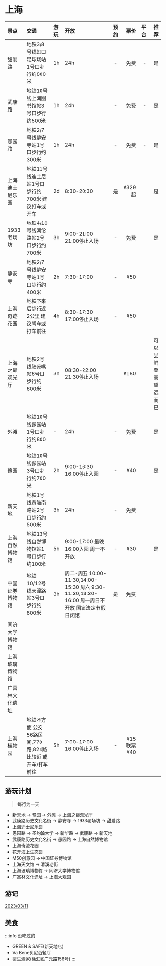# 上海

| 景点 | 交通 | 游玩 | 开放 | 预约 | 票价 | 平台 | 推荐 |
|:----|:----|:----|:----|:----:|----:|----:|----:|
|甜爱路|地铁3/8号线虹口足球场站1号口步行约800米|1h|24h|-|免费|-|是|
|武康路|地铁10号线上海图书馆站3号口步行约500米|1h|24h|-|免费|-|是|
|愚园路|地铁2/7号线静安寺站1号口步行约300米|1h|24h|-|免费|-|是|
|上海迪士尼乐园|地铁11号线迪士尼站1号口步行约700米 建议打车或开车|2d|8:30-20:30|是|¥329起||是|
|1933老场坊|地铁4/10号线海伦路站2号口步行约700米|3h|9:00-21:00 21:00停止入场 |-|免费||是|
|静安寺|地铁2/7号线静安寺站1号口步行约400米|2h|7:30-17:00|-|¥50|||
|上海奇迹花园|地铁下来后步行近2公里 建议驾车或打车前往|4h|8:30-17:30 17:00停止入场|-|¥50|||
|上海之巅观光厅|地铁2号线陆家嘴站6号口步行约600米|3h|08:30-22:00 21:30停止入场 ||¥180||可以尝鲜 登高望远而已|
|外滩|地铁10号线豫园站1号口步行约800米|-|24h|-|免费||是|
|豫园|地铁10号线豫园站3号口步行约700米|2h|9:00-16:30 16:00停止入园 |-|¥40||是|
|新天地|地铁1号线黄陂南路站2号口步行约500米|3h|24h|-|免费|||
|上海自然博物馆|地铁13号线自然博物馆站1号口步行约100米|5h|9:00-17:00 最晚16:00入园 周一不开放 |-|¥30||是|
|中国证券博物馆|地铁10/12号线天潼路站3号口步行约800米|3h|周二-周五 10:00-11:30,14:00-15:30 周六 9:30-11:30,13:30-16:00 周一周日不开放 国家法定节假日闭馆|是|免费|||
|同济大学博物馆||||||||
|上海玻璃博物馆||||||||
|广富林文化遗址||||||||
|上海植物园|地铁不方便 公交56路区间,770路,824路比较近 或开车/打车前往|5h|7:00-17:00 16:00停止入场|-|¥15 联票¥40|||

## 游玩计划

> **每行**为一天

- 新天地 → 豫园 → 外滩 → 上海之巅观光厅
- 武康路历史文化名街 → 静安寺 → 1933老场坊 → 甜爱路
- 上海迪士尼乐园
- 愚园路 → 圣约翰大学 → 新华路 → 武康路 → 新天地
- 武康路历史文化名街 → 愚园路 → 上海自然博物馆
- 上海奇迹花园
- 花开海上生态园
- M50创意园 → 中国证券博物馆
- 上海天文馆 → 清溪老街
- 上海玻璃博物馆 → 同济大学博物馆
- 广富林文化遗址 → 上海大观园

## 游记

[2023/03/11](../travelogue/20230311)

## 美食

:::info 没吃过的

- GREEN & SAFE(新天地店)   <Badge type="warning" text="人均 ¥200" />  <Badge type="tip" text="西餐" />
- Va Bene贝尼西餐厅   <Badge type="warning" text="人均 ¥368" />  <Badge type="tip" text="牛排" />
- 豪生酒家(徐汇区广元路156号)  <Badge type="warning" text="人均 ¥200" /> <Badge type="tip" text="本帮菜" />
:::
